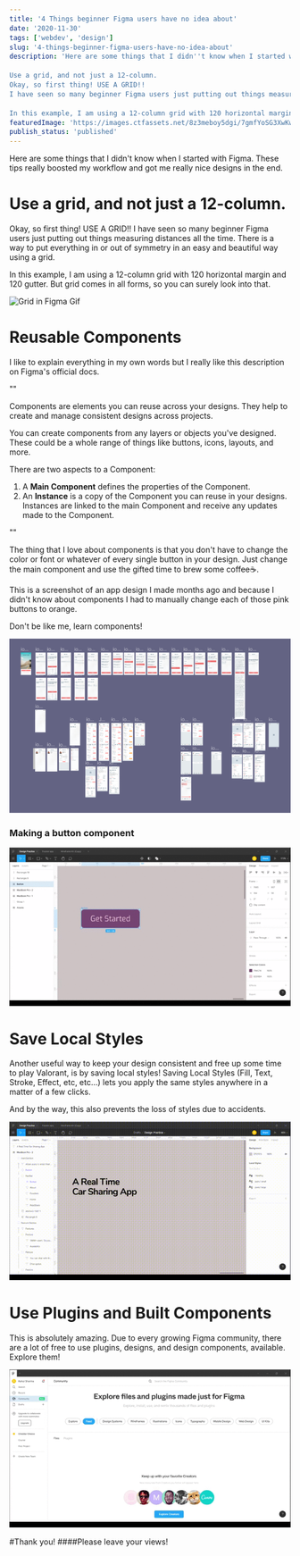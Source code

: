 ```yaml
---
title: '4 Things beginner Figma users have no idea about'
date: '2020-11-30'
tags: ['webdev', 'design']
slug: '4-things-beginner-figma-users-have-no-idea-about'
description: 'Here are some things that I didn''t know when I started with Figma. These tips really boosted my workflow and got me really nice designs in the end.

Use a grid, and not just a 12-column.
Okay, so first thing! USE A GRID!!
I have seen so many beginner Figma users just putting out things measuring distances all the time. There is a way to put everything in or out of symmetry in an easy and beautiful way using a grid.

In this example, I am using a 12-column grid with 120 horizontal margin and 120 gutter. But grid comes in all forms, so you can surely look into that.'
featuredImage: 'https://images.ctfassets.net/8z3meboy5dgi/7gmfYoSG3XwKwQWH27B4ha/7d12312295171bf23c228f3a8f70d640/Car_Sharing_Website.png'
publish_status: 'published'
---
```


Here are some things that I didn't know when I started with Figma. These tips really boosted my workflow and got me really nice designs in the end.

# Use a grid, and not just a 12-column.

Okay, so first thing! USE A GRID!!
I have seen so many beginner Figma users just putting out things measuring distances all the time. There is a way to put everything in or out of symmetry in an easy and beautiful way using a grid.

In this example, I am using a 12-column grid with 120 horizontal margin and 120 gutter. But grid comes in all forms, so you can surely look into that.

![Grid in Figma Gif](https://github.com/holdmypotion/Blog-Assets/blob/main/1.5.gif?raw=true)

# Reusable Components

I like to explain everything in my own words but I really like this description on Figma's official docs.

""

Components are elements you can reuse across your designs. They help to create and manage consistent designs across projects.

You can create components from any layers or objects you've designed. These could be a whole range of things like buttons, icons, layouts, and more.

There are two aspects to a Component:

1. A **Main Component** defines the properties of the Component.
2. An **Instance** is a copy of the Component you can reuse in your designs. Instances are linked to the main Component and receive any updates made to the Component.

""

The thing that I love about components is that you don't have to change the color or font or whatever of every single button in your design. Just change the main component and use the gifted time to brew some coffee☕.

This is a screenshot of an app design I made months ago and because I didn't know about components I had to manually change each of those pink buttons to orange.

Don't be like me, learn components!

![Figma workspace screenshot](https://raw.githubusercontent.com/holdmypotion/Blog-Assets/main/2.png)

### Making a button component

![Making button component gif in Figma](https://raw.githubusercontent.com/holdmypotion/Blog-Assets/main/3.gif)

# Save Local Styles

Another useful way to keep your design consistent and free up some time to play Valorant, is by saving local styles!
Saving Local Styles (Fill, Text, Stroke, Effect, etc, etc...) lets you apply the same styles anywhere in a matter of a few clicks.

And by the way, this also prevents the loss of styles due to accidents.

![Making and saving local text styles in Figma](<https://raw.githubusercontent.com/holdmypotion/Blog-Assets/main/4%20(1).gif>)

# Use Plugins and Built Components

This is absolutely amazing. Due to every growing Figma community, there are a lot of free to use plugins, designs, and design components, available.
Explore them!

![Community on Figma gif](https://raw.githubusercontent.com/holdmypotion/Blog-Assets/main/5.gif)

#Thank you!
####Please leave your views!
